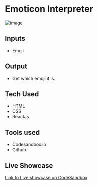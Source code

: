 # Emoticon Interpreter

![image](https://user-images.githubusercontent.com/52570863/171329171-3425a0f1-a3d1-40c2-bf76-cbf7175d6b2b.png)


## Inputs

 - Emoji


## Output

 - Get which emoji it is.

## Tech Used
 - HTML
 - CSS
 - ReactJs
 
 ## Tools used
 - Codesandbox.io
 - Github

  

## Live Showcase
[Link to Live showcase on CodeSandbox](https://4zxnb.csb.app/)

